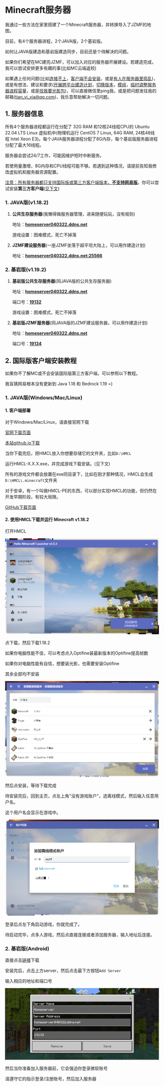 # Minecraft服务器

我通过一些方法在家里搭建了一个Minecraft服务器，并转换导入了JZMF的地图。

目前，有4个服务器进程，2个JAVA版，2个基岩版。

如何让JAVA版建造和基岩版建造同步，目前还是个待解决的问题。

如果你们希望在MC建完JZMF，可以加入对应的服务器开展建设。若建造完成，我可以尝试安排更多有趣的事(比如MC云端返校)

如果遇上任何问题(比如<u>连接不上</u>，<u>客户端不会安装</u>，或是<u>有人在服务器里捣乱</u>)，或是有想法、建议和要求(<u>开展跨平台建造计划</u>，<u>切换版本</u>，<u>模组</u>，<u>临时调整服务器进程容量</u>，或是<u>找我要光影包</u>)，可以直接微信里ping我，或是把问题发往我的邮箱(tian_yi_xia@qq.com)，我乐意帮助解决一切问题。

## 1. 服务器信息

所有4个服务器进程都运行在分配了 32G RAM 和12核24线程CPU的 Ubuntu 22.04 LTS Linux 虚拟机中(物理机运行  CentOS 7 Linux, 64G RAM, 24核48线程 Intel Xeon E3)。每个JAVA服务器进程分配了8G内存，每个基岩版服务器进程分配了最大16线程。

服务器会尝试24/7工作，可能因维护短时中断服务。

若使用量激增，8G内存和CPU线程可能不够。若遇到这种情况，请提前告知我修改虚拟机和服务器资源配置。

<u>注意：所有服务器都只支持国际版或第三方客户端版本，**不支持网易版**</u>。你可以尝试安装**第三方客户端**([见下文](#国际版客户端安装教程))

### 1. JAVA版(v1.18.2)

1. **公共生存服务器**(我懒得做服务器管理，进来随便玩玩，没有规则)

   地址：**<u>homeserver040322.ddns.net</u>**
   
   游戏设置：困难模式，死亡不掉落
   
2. **JZMF建设服务器**(一座JZMF坐落于超平坦大陆上，可以用作建造计划)

   地址：**<u>homeserver040322.ddns.net:25566</u>**

### 2. 基岩版(v1.19.2)

1. **基岩版公共生存服务器**(同JAVA版的公共生存服务器)

   地址：**<u>homeserver040322.ddns.net</u>**

   端口号：**<u>19132</u>**
   
   游戏设置：困难模式，死亡不掉落
   
2. **基岩版JZMF服务器**(同JAVA版的JZMF建设服务器，可以用作建造计划)

   地址：**<u>homeserver040322.ddns.net</u>**

   端口号：**<u>19134</u>**

## 2. <span id="国际版客户端安装教程">国际版客户端安装教程</span>

如果你不了解MC或不会安装国际版第三方客户端，可以参照以下教程。

我盲猜网易根本没有更新到 Java 1.18 和 Bedrock 1.19 =)

### 1. JAVA版(Windows/Mac/Linux)

#### 1. 客户端部署

对于Windows/Mac/Linux，请直接官网下载

[官网下载页面](https://hmcl.huangyuhui.net/download/)

[本站github.io下载](./HMCL-3.5.3.exe)

当你下载完后，把HMCL放入你想要存储它的文件夹，比如```D:\HMCL```

运行HMCL-X.X.X.exe，并完成游戏下载安装。(见下文)

所有的游戏文件都会放置在exe同目录下，比如在刚才那种情况，HMCL会生成```D:\HMCL\.minecraft```文件夹



对于安卓，有一个叫做HMCL-PE的东西，可以部分实现HMCL的功能，但仍然在开发早期阶段，有较大局限。

[GitHub下载页面](https://github.com/Tungstend/HMCL-PE/releases/tag/22.6.18-update)



#### 2. 使用HMCL下载并运行 Minecraft v1.18.2

打开HMCL

![startHMCL](./startHMCL.png)

点下载，然后下载1.18.2

如果你电脑性能不佳，可以考虑点入Optifine装最新版本的Optifine提高帧数

如果你对电脑性能有自信，想要装光影，也需要安装Optifine

其余全部均不安装

![install](./install.png)

然后点安装，等待下载完成

待安装完后，回到主页，点左上角"没有游戏账户"，选离线模式，然后输入任意用户名。

这个用户名会显示在游戏中。

![login](./login.png)

登录后点左下角启动游戏，你就完成了。

待启动完毕，点多人游戏，然后点直接连接或者添加服务器，输入地址后连接。



### 2. 基岩版(Android)

直接点击[链接](http://dl7.692657.com/down/minecraft_v1.19.2.02_mod.apk)下载

安装完后，点击上方server，然后点击最下方按钮```Add Server```

输入相应的地址和端口号

![beserver](./beserver.jpg)

然后当你准备加入服务器前，它会强迫你登录微软账号

请遵守它的指示登录/注册账号，然后加入服务器











